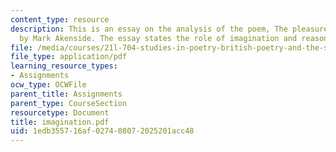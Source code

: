 ```yaml
---
content_type: resource
description: This is an essay on the analysis of the poem, The pleasures of imagination
  by Mark Akenside. The essay states the role of imagination and reason in morality.
file: /media/courses/21l-704-studies-in-poetry-british-poetry-and-the-sciences-of-the-mind-fall-2004/1edb355716af027408072025201acc48_imagination.pdf
file_type: application/pdf
learning_resource_types:
- Assignments
ocw_type: OCWFile
parent_title: Assignments
parent_type: CourseSection
resourcetype: Document
title: imagination.pdf
uid: 1edb3557-16af-0274-0807-2025201acc48
---
```

